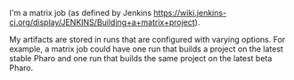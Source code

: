 I'm a matrix job (as defined by Jenkins https://wiki.jenkins-ci.org/display/JENKINS/Building+a+matrix+project).

My artifacts are stored in runs that are configured with varying options. For example, a matrix job could have one run that builds a project on the latest stable Pharo and one run that builds the same project on the latest beta Pharo.